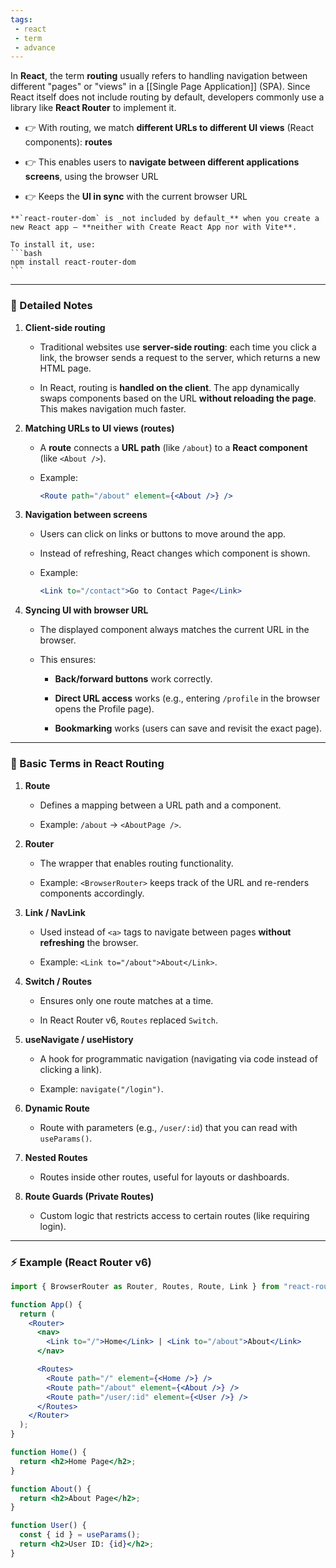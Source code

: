 ```yaml
---
tags: 
 - react
 - term
 - advance
---
```


In **React**, the term **routing** usually refers to handling navigation between different "pages" or "views" in a [[Single Page Application]] (SPA). Since React itself does not include routing by default, developers commonly use a library like **React Router** to implement it.

- 👉 With routing, we match **different URLs to different UI views** (React components): **routes**
    
- 👉 This enables users to **navigate between different applications screens**, using the browser URL
    
- 👉 Keeps the **UI in sync** with the current browser URL
    

````ad-note
**`react-router-dom` is _not included by default_** when you create a new React app — **neither with Create React App nor with Vite**.

To install it, use:
```bash
npm install react-router-dom
```
````

---

### 📝 Detailed Notes

1. **Client-side routing**
    
    - Traditional websites use **server-side routing**: each time you click a link, the browser sends a request to the server, which returns a new HTML page.
        
    - In React, routing is **handled on the client**. The app dynamically swaps components based on the URL **without reloading the page**. This makes navigation much faster.
        
2. **Matching URLs to UI views (routes)**
    
    - A **route** connects a **URL path** (like `/about`) to a **React component** (like `<About />`).
        
    - Example:
        
        ```jsx
        <Route path="/about" element={<About />} />
        ```
        
3. **Navigation between screens**
    
    - Users can click on links or buttons to move around the app.
        
    - Instead of refreshing, React changes which component is shown.
        
    - Example:
        
        ```jsx
        <Link to="/contact">Go to Contact Page</Link>
        ```
        
4. **Syncing UI with browser URL**
    
    - The displayed component always matches the current URL in the browser.
        
    - This ensures:
        
        - **Back/forward buttons** work correctly.
            
        - **Direct URL access** works (e.g., entering `/profile` in the browser opens the Profile page).
            
        - **Bookmarking** works (users can save and revisit the exact page).
            

---

### 🔑 Basic Terms in React Routing

1. **Route**
    
    - Defines a mapping between a URL path and a component.
        
    - Example: `/about` → `<AboutPage />`.
        
2. **Router**
    
    - The wrapper that enables routing functionality.
        
    - Example: `<BrowserRouter>` keeps track of the URL and re-renders components accordingly.
        
3. **Link / NavLink**
    
    - Used instead of `<a>` tags to navigate between pages **without refreshing** the browser.
        
    - Example: `<Link to="/about">About</Link>`.
        
4. **Switch / Routes**
    
    - Ensures only one route matches at a time.
        
    - In React Router v6, `Routes` replaced `Switch`.
        
5. **useNavigate / useHistory**
    
    - A hook for programmatic navigation (navigating via code instead of clicking a link).
        
    - Example: `navigate("/login")`.
        
6. **Dynamic Route**
    
    - Route with parameters (e.g., `/user/:id`) that you can read with `useParams()`.
        
7. **Nested Routes**
    
    - Routes inside other routes, useful for layouts or dashboards.
        
8. **Route Guards (Private Routes)**
    
    - Custom logic that restricts access to certain routes (like requiring login).
        

---

### ⚡ Example (React Router v6)

```jsx
import { BrowserRouter as Router, Routes, Route, Link } from "react-router-dom";

function App() {
  return (
    <Router>
      <nav>
        <Link to="/">Home</Link> | <Link to="/about">About</Link>
      </nav>

      <Routes>
        <Route path="/" element={<Home />} />
        <Route path="/about" element={<About />} />
        <Route path="/user/:id" element={<User />} />
      </Routes>
    </Router>
  );
}

function Home() {
  return <h2>Home Page</h2>;
}

function About() {
  return <h2>About Page</h2>;
}

function User() {
  const { id } = useParams();
  return <h2>User ID: {id}</h2>;
}
```